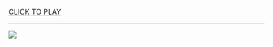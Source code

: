 
<a href="https://premium76.site?title=math_lessons_unblocked_games&ref=13M">CLICK TO PLAY</a></h3>
<hr>

<a href="https://premium76.site?title=math_lessons_unblocked_games&ref=13M"><img src="https://clearcache.store/games.png"></a>


